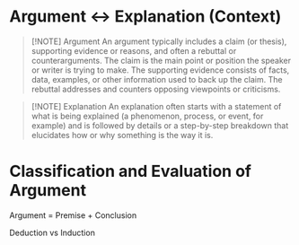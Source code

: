 
# Argument <-> Explanation (Context)


> [!NOTE] Argument
> An argument typically includes a claim (or thesis), supporting evidence or reasons, and often a rebuttal or counterarguments. The claim is the main point or position the speaker or writer is trying to make. The supporting evidence consists of facts, data, examples, or other information used to back up the claim. The rebuttal addresses and counters opposing viewpoints or criticisms.

> [!NOTE] Explanation
> An explanation often starts with a statement of what is being explained (a phenomenon, process, or event, for example) and is followed by details or a step-by-step breakdown that elucidates how or why something is the way it is.

# Classification and Evaluation of Argument 

Argument = Premise + Conclusion

Deduction vs Induction



